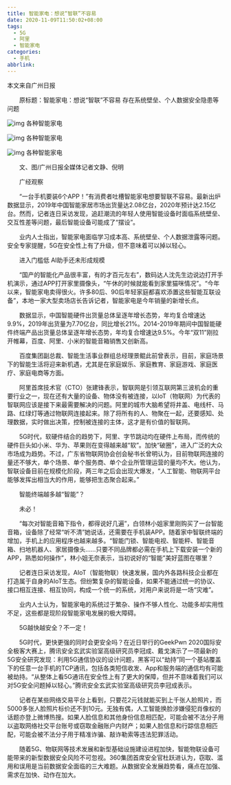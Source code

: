 ```yaml
---
title: 智能家电：想说“智联”不容易
date: 2020-11-09T11:50:02+08:00
tags:
  - 5G
  - 阿里
  - 智能家电
categories:
  - 手机
abbrlink:
---
```


本文来自广州日报

　　原标题：智能家电：想说“智联”不容易 存在系统壁垒、个人数据安全隐患等问题

![img](https://cdn.jsdelivr.net/gh/yakeing/Documentation@main/Hexo/images/e725-kcieyvz7824339.jpg)
各种智能家电

![img](https://cdn.jsdelivr.net/gh/yakeing/Documentation@main/Hexo/images/c7f1-kcieyvz7824337.jpg)
 各种智能家电

![img](https://cdn.jsdelivr.net/gh/yakeing/Documentation@main/Hexo/images/2ca9-kcieyvz7824346.jpg)
各种智能家电

　　文、图/广州日报全媒体记者文静、倪明

　　广经观察　　

　　“一台手机要装6个APP！”有消费者吐槽智能家电想要智联不容易。最新出炉数据显示，2019年中国智能家居市场出货量达2.08亿台，2020年预计达2.15亿台。然而，记者连日采访发现，追赶潮流的年轻人使用智能设备时面临系统壁垒、交互性差等问题，最后智能设备可能成了“摆设”。

　　业内人士指出，智能家电面临学习成本高、系统壁垒、个人数据泄露等问题。安全专家提醒，5G在安全性上有了升级，但不意味着可以掉以轻心。

　　进入门槛低 AI助手还未形成规模

　　“国产的智能化产品很丰富，有的才百元左右”，数码达人沈先生边说边打开手机演示，通过APP打开家里摄像头，“午休的时候就能看到家里猫咪情况”。“今年以来，智能家电卖得很火。许多80后、90后年轻家庭都喜欢添置这些智能互联设备”，本地一家大型卖场店长告诉记者，智能家电是今年销量的新增长点。

　　数据显示，中国智能硬件出货量总体呈逐年增长态势，年均复合增速达9.9%，2019年出货量为7.70亿台，同比增长21%。2014-2019年期间中国智能硬件终端产品出货量总体呈逐年增长态势，年均复合增速达9.5%。今年“双11”刚拉开帷幕，百度、阿里、小米的智能音箱销售又创新高。

　　百度集团副总裁、智能生活事业群组总经理景鲲此前曾表示，目前，家庭场景下的智能生活将迎来新机遇，尤其是在家庭娱乐、家庭教育、家庭游戏、家庭医疗、家庭电商等方面。

　　阿里首席技术官（CTO）张建锋表示，智联网是引领互联网第三波机会的重要行业之一，现在还有大量的设备、物体没有被连接，以IoT（物联网）为代表的智联网应该是接下来最需要解决的问题。阿里的城市大脑希望将井盖、电线杆、马路、红绿灯等通过物联网连接起来。除了将所有的人、物聚在一起，还要感知、处理数据，实时做出决策，控制被连接的主体，这才是有价值的智联网。

　　5G时代，软硬件结合的趋势下，阿里、字节跳动均在硬件上布局，而传统的硬件巨头如小米、华为、苹果则在变得越来越“软”。加快“破圈”，进入广泛的大众市场成为趋势。不过，广东省物联网协会创会秘书长曾明认为，目前物联网连接的量还不够大，单个场景、单个服务商、单个企业所管理运营的量均不大。他认为，智联设备目前在规模化阶段，两三年之后会出现大爆发，“人工智能、物联网平台能够发挥出相当大的作用，能够把生态聚合起来。”

　　智能终端越多越“智能”？

　　未必！

　　“每次对智能音箱下指令，都得说好几遍”，白领林小姐家里刚购买了一台智能音箱，设备除了经常“听不清”她说话，还需要在手机装APP。随着家中智联终端的增加，手机上的应用程序也越来越多。“智能门锁、智能电视、智能秤、智能音箱、扫地机器人、家居摄像头……只要不同品牌都必需在手机上下载安装一个新的APP，熟悉如何操作”，林小姐无奈表示，当初说好的“智能”美好蓝图在哪里？

　　记者连日采访发现，AIoT（智能物联）快速发展，国内外各路科技企业都在打造属于自身的AIoT生态。但纷繁复杂的智能设备，如果不能通过统一的协议、接口相互连接、相互协同，构成一个统一的系统，对用户来说将是一场“灾难”。

　　业内人士认为，智能家电的系统过于繁杂、操作不够人性化、功能多却实用性不足，这些都是现阶段智能家电发展的极大障碍。

　　5G越快越安全？不一定！

　　5G时代，更快更强的同时会更安全吗？在近日举行的GeekPwn 2020国际安全极客大赛上，腾讯安全玄武实验室高级研究员李冠成、戴戈演示了一项最新的5G安全研究发现：利用5G通信协议的设计问题，黑客可以“劫持”同一个基站覆盖下的任意一台手机的TCP通讯，包括各类短信收发、App和服务端的通信均有可能被劫持。“从整体上看5G通讯在安全性上有了更大的保障，但并不意味着我们可以对5G安全问题掉以轻心。”腾讯安全玄武实验室高级研究员李冠成表示。

　　记者在某些网络交易平台上看到，只要花2元钱就能买到上千张人脸照片，而5000多张人脸照片标价还不到10元。无独有偶，人工智能换脸涉嫌侵犯肖像权的话题亦登上微博热搜。如果人脸信息和其他身份信息相匹配，可能会被不法分子用以盗取网络社交平台账号或窃取金融账户内财产；如果人脸信息和行踪信息相匹配，可能会被不法分子用于精准诈骗、敲诈勒索等违法犯罪活动。

　　随着5G、物联网等技术发展和新型基础设施建设进程加快，智能物联设备可能带来的新型数据安全风险不可忽视。360集团首席安全官杜跃进认为，窃取、滥用和误用是当前数据安全面临的三大难题。从数据安全发展趋势看，痛点在加强、需求在加快、动作在加大。